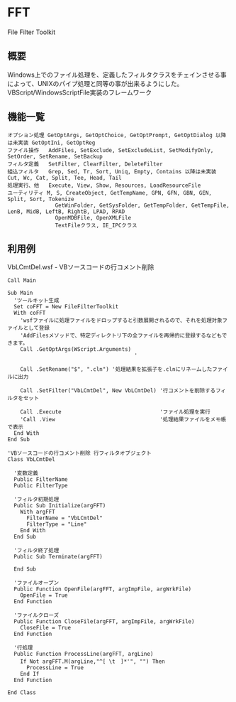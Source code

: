 FFT
========

File Filter Toolkit

概要
-----
Windows上でのファイル処理を、定義したフィルタクラスをチェインさせる事によって、UNIXのパイプ処理と同等の事が出来るようにした。 VBScript/WindowsScriptFile実装のフレームワーク

機能一覧
-----
    オプション処理 GetOptArgs, GetOptChoice, GetOptPrompt, GetOptDialog 以降は未実装 GetOptIni, GetOptReg
    ファイル操作   AddFiles, SetExclude, SetExcludeList, SetModifyOnly, SetOrder, SetRename, SetBackup
    フィルタ定義   SetFilter, ClearFilter, DeleteFilter
    組込フィルタ   Grep, Sed, Tr, Sort, Uniq, Empty, Contains 以降は未実装 Cut, Wc, Cat, Split, Tee, Head, Tail
    処理実行、他   Execute, View, Show, Resources, LoadResourceFile
    ユーティリティ M, S, CreateObject, GetTempName, GPN, GFN, GBN, GEN, Split, Sort, Tokenize
                   GetWinFolder, GetSysFolder, GetTempFolder, GetTempFile, LenB, MidB, LeftB, RightB, LPAD, RPAD
                   OpenMDBFile, OpenXMLFile
                   TextFileクラス, IE_IPCクラス

利用例
-----
VbLCmtDel.wsf - VBソースコードの行コメント削除
    
    Call Main
    
    Sub Main
      'ツールキット生成
      Set coFFT = New FileFilterToolkit
      With coFFT
        'wsfファイルに処理ファイルをドロップすると引数展開されるので、それを処理対象ファイルとして登録
        'AddFilesメソッドで、特定ディレクトリ下の全ファイルを再帰的に登録するなどもできます。
        Call .GetOptArgs(WScript.Arguments)
                                            '
                                            
        Call .SetRename("$", ".cln") '処理結果を拡張子を.clnにリネームしたファイルに出力

        Call .SetFilter("VbLCmtDel", New VbLCmtDel) '行コメントを削除するフィルタをセット

        Call .Execute                               'ファイル処理を実行
        'Call .View                                 '処理結果ファイルをメモ帳で表示
      End With
    End Sub
    
    'VBソースコードの行コメント削除 行フィルタオブジェクト
    Class VbLCmtDel
    
      '変数定義
      Public FilterName
      Public FilterType
    
      'フィルタ初期処理
      Public Sub Initialize(argFFT)
        With argFFT
          FilterName = "VbLCmtDel"
          FilterType = "Line"
        End With
      End Sub
    
      'フィルタ終了処理
      Public Sub Terminate(argFFT)
    
      End Sub
    
      'ファイルオープン
      Public Function OpenFile(argFFT, argImpFile, argWrkFile)
        OpenFile = True
      End Function
    
      'ファイルクローズ
      Public Function CloseFile(argFFT, argImpFile, argWrkFile)
        CloseFile = True
      End Function
    
      '行処理
      Public Function ProcessLine(argFFT, argLine)
        If Not argFFT.M(argLine,"^[ \t　]*'", "") Then
          ProcessLine = True
        End If
      End Function
    
    End Class
    
